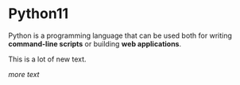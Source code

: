 # Python11

Python is a programming language that can be used both for writing **command-line scripts** or building **web applications**.

This is a lot of new text.

*more text*